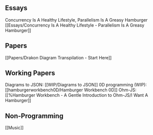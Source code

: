 ## Essays
Concurrency Is A Healthy Lifestyle, Parallelism Is A Greasy Hamburger [[Essays/Concurrency Is  A Healthy Lifestyle - Parallelism Is A Greasy Hamburger]]
## Papers
[[Papers/Drakon Diagram Transpilation - Start Here]]


## Working Papers
Diagrams to JSON: [[WIP/Diagrams to JSON]]
0D programming (WIP): [[hamburgerworkbench0D/Hamburger Workbench 0D]]
Ohm-JS: [[%Hamburger Workbench - A Gentle Introduction to Ohm-JS/I Want A Hamburger]]
## Non-Programming
[[Music]]